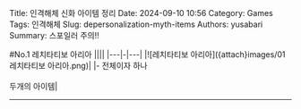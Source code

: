 Title: 인격해체 신화 아이템 정리
Date: 2024-09-10 10:56
Category: Games
Tags: 인격해체
Slug: depersonalization-myth-items
Authors: yusabari
Summary: 스포일러 주의!!

#No.1 레치타티보 아리아
||||
|---|-|---|
|![레치타티보 아리아]({attach}images/01 레치타티보 아리아.png)|  |- 전체이자 하나<br><br>두개의 아이템|

---
